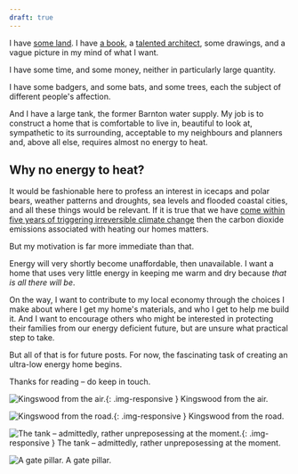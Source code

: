 ```yaml
---
draft: true
---
```


I have [some land][1]. I have [a book][2], a [talented architect][3], some drawings, and a vague picture in my mind of what I want.

I have some time, and some money, neither in particularly large quantity.

I have some badgers, and some bats, and some trees, each the subject of different people's affection.

And I have a large tank, the former Barnton water supply. My job is to construct a home that is comfortable to live in, beautiful to look at, sympathetic to its surrounding, acceptable to my neighbours and planners and, above all else, requires almost no energy to heat.

## Why no energy to heat?

It would be fashionable here to profess an interest in icecaps and polar bears, weather patterns and droughts, sea levels and flooded coastal cities, and all these things would be relevant. If it is true that we have [come within five years of triggering irreversible climate change][4] then the carbon dioxide emissions associated with heating our homes matters.

But my motivation is far more immediate than that.

Energy will very shortly become unaffordable, then unavailable. I want a home that uses very little energy in keeping me warm and dry because *that is all there will be*.

On the way, I want to contribute to my local economy through the choices I make about where I get my home's materials, and who I get to help me build it. And I want to encourage others who might be interested in protecting their families from our energy deficient future, but are unsure what practical step to take.

But all of that is for future posts. For now, the fascinating task of creating an ultra-low energy home begins.

Thanks for reading – do keep in touch.

![Kingswood from the air.](/assets/aerial.png){: .img-responsive }
<span class="caption">Kingswood from the air.</span>

![Kingswood from the road.](/assets/front.jpeg){: .img-responsive }
<span class="caption">Kingswood from the road.</span>

![The tank  –  admittedly, rather unpreposessing at the moment.](/assets/tank.jpg){: .img-responsive }
<span class="caption">The tank  –  admittedly, rather unpreposessing at the moment.</span>

![A gate pillar.](/assets/pillar.jpg)
<span class="caption">A gate pillar.</span>



[1]: https://www.google.co.uk/maps/@55.9610153,-3.2808314,18z
[2]: http://www.amazon.co.uk/The-Passivhaus-Handbook-constructing-retrofitting/dp/0857840193/ref=sr_1_1?ie=UTF8&qid=1367395350&sr=8-1&keywords=passivhaus+handbook
[3]: http://www.futurekomfort.com/about-us-steff-bell.php
[4]: http://www.guardian.co.uk/environment/2011/nov/09/fossil-fuel-infrastructure-climate-change

